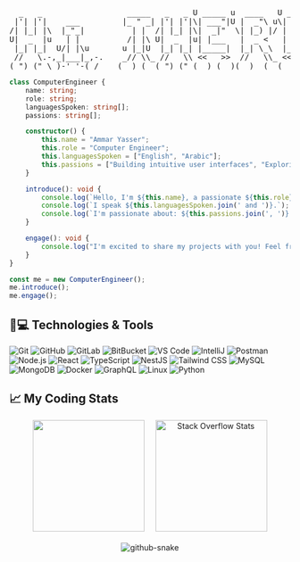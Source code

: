 <pre>
  _   _                  _____   _   _ U _____ u  ____   U _____ u      
 |'| |'|    ___         |_ " _| |'| |'|\| ___"|U |  _"\ u\| ___"|/      
/| |_| |\  |_"_|          | |  /| |_| |\|  _|"  \| |_) |/ |  _|"        
U|  _  |u   | |          /| |\ U|  _  |u| |___   |  _ <   | |___        
 |_| |_|  U/| |\u       u |_|U  |_| |_| |_____|  |_| \_\  |_____|       
 //   \.-,_|___|_,-.    _// \\_ //   \\ <<   >>  //   \\_ <<   >>       
(_") ("_\_)-' '-(_/    (__) (__(_") ("_(__) (__)(__)  (__(__) (__)    
</pre>

```typescript
class ComputerEngineer {
    name: string;
    role: string;
    languagesSpoken: string[];
    passions: string[];

    constructor() {
        this.name = "Ammar Yasser";
        this.role = "Computer Engineer";
        this.languagesSpoken = ["English", "Arabic"];
        this.passions = ["Building intuitive user interfaces", "Exploring new technologies", "Solving complex problems"];
    }

    introduce(): void {
        console.log(`Hello, I'm ${this.name}, a passionate ${this.role}.`);
        console.log(`I speak ${this.languagesSpoken.join(' and ')}.`);
        console.log(`I'm passionate about: ${this.passions.join(', ')}.`);
    }

    engage(): void {
        console.log("I'm excited to share my projects with you! Feel free to explore and connect.");
    }
}

const me = new ComputerEngineer();
me.introduce();
me.engage();
```



## 🚀💻 Technologies & Tools

![Git](https://img.shields.io/badge/-Git-black?style=flat-square&logo=git)
![GitHub](https://img.shields.io/badge/-GitHub-181717?style=flat-square&logo=github)
![GitLab](https://img.shields.io/badge/-GitLab-FCA121?style=flat-square&logo=gitlab)
![BitBucket](https://img.shields.io/badge/-BitBucket-darkblue?style=flat-square&logo=bitbucket)
![VS Code](https://img.shields.io/badge/-VS%20Code-007ACC?style=flat-square&logo=visual-studio-code)
![IntelliJ](https://img.shields.io/badge/-IntelliJ%20IDEA-black?style=flat-square&logo=jetbrains)
![Postman](https://img.shields.io/badge/Postman-black?style=flat-square&logo=postman)
![Node.js](https://img.shields.io/badge/Node.js-black?style=flat-square&logo=node.js)
![React](https://img.shields.io/badge/React-61DAFB?style=flat-square&logo=react)
![TypeScript](https://img.shields.io/badge/TypeScript-007ACC?style=flat-square&logo=typescript)
![NestJS](https://img.shields.io/badge/NestJS-E0234E?style=flat-square&logo=nestjs)
![Tailwind CSS](https://img.shields.io/badge/Tailwind%20CSS-06B6D4?style=flat-square&logo=tailwind-css)
![MySQL](https://img.shields.io/badge/-MySQL-black?style=flat-square&logo=mysql)
![MongoDB](https://img.shields.io/badge/-MongoDB-green?style=flat-square&logo=mongodb)
![Docker](https://img.shields.io/badge/-Docker-2496ED?style=flat-square&logo=docker)
![GraphQL](https://img.shields.io/badge/GraphQL-E10098?style=flat-square&logo=graphql)
![Linux](https://img.shields.io/badge/Linux-black?style=flat-square&logo=linux)
![Python](https://img.shields.io/badge/-Python-black?style=flat-square&logo=python)


## 📈 My Coding Stats

<div align="center" style="display: flex; flex-direction: column; align-items: center; gap: 20px;">
    <div style="display: flex; gap: 20px;;">
        <img src="https://github-readme-stats.vercel.app/api/top-langs/?username=3mmarYasser&layout=compact&theme=merko&hide_border=true" alt="" height="200" />
        <img height="200" src="https://so-stats-kurt-liao.vercel.app/api?user=16062932" alt="Stack Overflow Stats"  />
    </div>
    <div style="">
<picture>
<source media="(prefers-color-scheme: dark)" srcset="https://raw.githubusercontent.com/3mmarYasser/3mmarYasser/output/github-snake-dark.svg" />
  <source media="(prefers-color-scheme: light)" srcset="https://raw.githubusercontent.com/3mmarYasser/3mmarYasser/output/github-snake.svg" />
  <img alt="github-snake" src="https://raw.githubusercontent.com/3mmarYasser/3mmarYasser/output/github-snake.svg" />
</picture>    </div>
</div>



